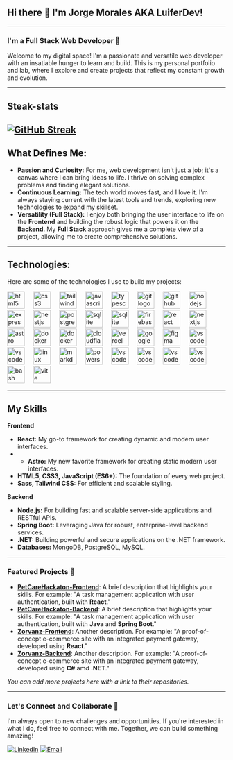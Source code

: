 ## Hi there 👋 I'm Jorge Morales AKA LuiferDev!

<!--
**luiferDev/LuiferDev** is a ✨ _special_ ✨ repository because its `README.md` (this file) appears on your GitHub profile.

Here are some ideas to get you started:

- 🔭 I’m currently working on ...
- 🌱 I’m currently learning ...
- 👯 I’m looking to collaborate on ...
- 🤔 I’m looking for help with ...
- 💬 Ask me about ...
- 📫 How to reach me: ...
- 😄 Pronouns: ...
- ⚡ Fun fact: ...
-->
---

### I'm a Full Stack Web Developer 🚀

Welcome to my digital space! I'm a passionate and versatile web developer with an insatiable hunger to learn and build. This is my personal portfolio and lab, where I explore and create projects that reflect my constant growth and evolution.

---
## Steak-stats

[![GitHub Streak](https://streak-stats.demolab.com?user=luiferDev&theme=dark&exclude_days=Sun%2CSat)](https://git.io/streak-stats)
---

## What Defines Me:

* **Passion and Curiosity:** For me, web development isn't just a job; it's a canvas where I can bring ideas to life. I thrive on solving complex problems and finding elegant solutions.
* **Continuous Learning:** The tech world moves fast, and I love it. I'm always staying current with the latest tools and trends, exploring new technologies to expand my skillset.
* **Versatility (Full Stack):** I enjoy both bringing the user interface to life on the **Frontend** and building the robust logic that powers it on the **Backend**. My **Full Stack** approach gives me a complete view of a project, allowing me to create comprehensive solutions.

---

## Technologies:

Here are some of the technologies I use to build my projects:

<div align="left">
  <img src="https://skillicons.dev/icons?i=html" height="40" alt="html5 logo"  />
  <img width="12" />
  <img src="https://skillicons.dev/icons?i=css" height="40" alt="css3 logo"  />
  <img width="12" />
  <img src="https://skillicons.dev/icons?i=tailwind" height="40" alt="tailwindcss logo"  />
  <img width="12" />
  <img src="https://skillicons.dev/icons?i=js" height="40" alt="javascript logo"  />
  <img width="12" />
  <img src="https://skillicons.dev/icons?i=ts" height="40" alt="typescript logo"  />
  <img width="12" />
  <img src="https://skillicons.dev/icons?i=git" height="40" alt="git logo"  />
  <img width="12" />
  <img src="https://skillicons.dev/icons?i=github" height="40" alt="github logo"  />
  <img width="12" />
  <img src="https://skillicons.dev/icons?i=nodejs" height="40" alt="nodejs logo"  />
  <img width="12" />
  <img src="https://skillicons.dev/icons?i=express" height="40" alt="express logo"  />
  <img width="12" />
  <img src="https://skillicons.dev/icons?i=bun" height="40" alt="nestjs logo"  />
  <img width="12" />
  <img src="https://skillicons.dev/icons?i=postgres" height="40" alt="postgresql logo"  />
  <img width="12" />
  <img src="https://skillicons.dev/icons?i=mongodb" height="40" alt="sqlite logo"  />
  <img width="12" />
  <img src="https://skillicons.dev/icons?i=mysql" height="40" alt="sqlite logo"  />
  <img width="12" />
  <img src="https://skillicons.dev/icons?i=firebase" height="40" alt="firebase logo"  />
  <img width="12" />
  <img src="https://skillicons.dev/icons?i=react" height="40" alt="react logo"  />
  <img width="12" />
  <img src="https://skillicons.dev/icons?i=nextjs" height="40" alt="nextjs logo"  />
  <img width="12" />
  <img src="https://skillicons.dev/icons?i=astro" height="40" alt="astro logo"  />
  <img width="12" />
  <img src="https://skillicons.dev/icons?i=docker" height="40" alt="docker logo"  />
  <img width="12" />
  <img src="https://skillicons.dev/icons?i=kubernetes" height="40" alt="docker logo"  />
  <img width="12" />
  <img src="https://skillicons.dev/icons?i=cloudflare" height="40" alt="cloudflare logo"  />
  <img width="12" />
  <img src="https://skillicons.dev/icons?i=vercel" height="40" alt="vercel logo"  />
  <img width="12" />
  <img src="https://skillicons.dev/icons?i=gcp" height="40" alt="googlecloud logo"  />
  <img width="12" />
  <img src="https://skillicons.dev/icons?i=figma" height="40" alt="figma logo"  />
  <img width="12" />
  <img src="https://skillicons.dev/icons?i=vscode" height="40" alt="vscode logo"  />
  <img width="12" />
  <img src="https://skillicons.dev/icons?i=neovim" height="40" alt="vscode logo"  />
  <img width="12" />
  <img src="https://skillicons.dev/icons?i=linux" height="40" alt="linux logo"  />
  <img width="12" />
  <img src="https://skillicons.dev/icons?i=md" height="40" alt="markdown logo"  />
  <img width="12" />
  <img src="https://skillicons.dev/icons?i=java" height="40" alt="powershell logo"  />
  <img width="12" />
  <img src="https://skillicons.dev/icons?i=spring" height="40" alt="vscode logo"  />
  <img width="12" />
  <img src="https://skillicons.dev/icons?i=cs" height="40" alt="vscode logo"  />
  <img width="12" />
  <img src="https://skillicons.dev/icons?i=dotnet" height="40" alt="vscode logo"  />
  <img width="12" />
  <img src="https://skillicons.dev/icons?i=go" height="40" alt="vscode logo"  />
  <img width="12" />
  <img src="https://skillicons.dev/icons?i=bash" height="40" alt="bash logo"  />
  <img width="12" />
  <img src="https://skillicons.dev/icons?i=vite" height="40" alt="vite logo"  />
</div>

---
## My Skills 

**Frontend**

* **React:** My go-to framework for creating dynamic and modern user interfaces.
* * **Astro:** My new favorite framework for creating static modern user interfaces.
* **HTML5, CSS3, JavaScript (ES6+):** The foundation of every web project.
* **Sass, Tailwind CSS:** For efficient and scalable styling.

**Backend**

* **Node.js:** For building fast and scalable server-side applications and RESTful APIs.
* **Spring Boot:** Leveraging Java for robust, enterprise-level backend services.
* **.NET:** Building powerful and secure applications on the .NET framework.
* **Databases:** MongoDB, PostgreSQL, MySQL.

---

### Featured Projects 🌟

* **[PetCareHackaton-Frontend](https://github.com/juanitalorenaherrera/FRONTEND-HACKATON-ONE-)**: A brief description that highlights your skills. For example: "A task management application with user authentication, built with **React**."
* **[PetCareHackaton-Backend](https://github.com/iacastillo90/Petcare-HackathonONE-)**: A brief description that highlights your skills. For example: "A task management application with user authentication, built with **Java** and **Spring Boot**."
* **[Zorvanz-Frontend](https://github.com/luiferDev/zorvanz)**: Another description. For example: "A proof-of-concept e-commerce site with an integrated payment gateway, developed using **React**."
* **[Zorvanz-Backend](https://github.com/luiferDev/zorvanz_dotnet_api)**: Another description. For example: "A proof-of-concept e-commerce site with an integrated payment gateway, developed using **C#** amd **.NET**."

_You can add more projects here with a link to their repositories._

---

### Let's Connect and Collaborate 🤝

I'm always open to new challenges and opportunities. If you're interested in what I do, feel free to connect with me. Together, we can build something amazing!

[![LinkedIn](https://img.shields.io/badge/LinkedIn-@AlvaroCapaceta-487FCF?style=for-the-badge&logo=LinkedIn&logoColor=white&labelColor=101010)](https://www.linkedin.com/in/jorge-morales-cruz/)
[![Email](https://img.shields.io/badge/ingcapadev@gmail.com-email-D14836?style=for-the-badge&logo=gmail&logoColor=white&labelColor=101010)](mailto:luifer991@protonmail.com)
